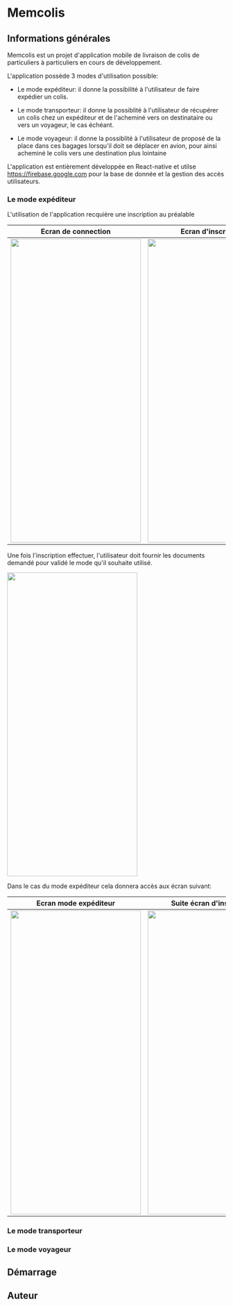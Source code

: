 # Memcolis
## Informations générales
Memcolis est un projet d'application mobile de livraison de colis de particuliers à particuliers en cours de développement.

L'application possède 3 modes d'utilisation possible:

* Le mode expéditeur: il donne la possibilité à l'utilisateur de faire expédier un colis.

* Le mode transporteur: il donne la possiblité à l'utilisateur de récupérer un colis chez un expéditeur et de l'acheminé vers on destinataire ou vers un voyageur, le cas échéant.

* Le mode voyageur: il donne la possiblité à l'utilisateur de proposé de la place dans ces bagages lorsqu'il doit se déplacer en avion, pour ainsi acheminé le colis vers une destination plus lointaine

L'application est entièrement développée en React-native et utilse https://firebase.google.com pour la base de donnée et la gestion des accès utilisateurs.

### Le mode expéditeur

L'utilisation de l'application recquière une inscription au préalable

| Ecran de connection   | Ecran d'inscription |
|----------|------|
| <img src = "https://user-images.githubusercontent.com/77479967/195923882-5c122c1a-0c20-436c-b0e8-2c03edfc8a25.jpg" width = "300" height ="700"/> | <img src = "https://user-images.githubusercontent.com/77479967/195925539-1e36ddaa-c840-4bbe-a9db-7081af71f18f.jpg" width = "300" height ="700"/> |

Une fois l'inscription effectuer, l'utilisateur doit fournir les documents demandé pour validé le mode qu'il souhaite utilisé.

<img src = "https://user-images.githubusercontent.com/77479967/195981781-66013826-049d-498c-8eca-090d6480180f.jpg" width = "300" height ="700"/>

Dans le cas du mode expéditeur cela donnera accès aux écran suivant:

| Ecran mode expéditeur   | Suite écran d'inscription |
|----------|----------|
| <img src = "https://user-images.githubusercontent.com/77479967/195982014-b9d92827-38a9-476d-a4f9-7dde6de9514b.jpg" width = "300" height ="700"/> | <img src = "https://user-images.githubusercontent.com/77479967/195982092-06c7df47-f4c4-46b5-a2e5-5aadb8340473.jpg" width = "300" height ="700"/> |


### Le mode transporteur

### Le mode voyageur

## Démarrage

## Auteur
